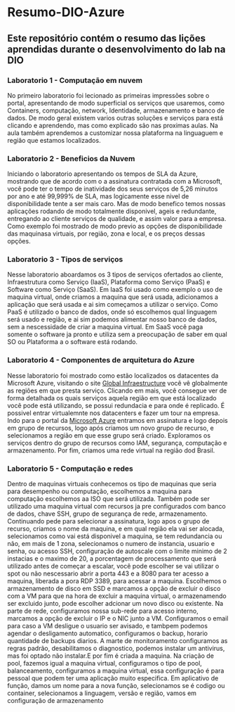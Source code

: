 # Resumo-DIO-Azure
## Este repositório contém o resumo das lições aprendidas durante o desenvolvimento do lab na DIO


### Laboratorio 1 - Computação em nuvem

  No primeiro laboratorio foi lecionado as primeiras impressões sobre o portal, apresentando de modo superficial os serviços que usaremos, como Containers, computação, network, Identidade, armazenamento e banco de dados. De modo geral existem varios outras soluções e serviços para está clicando e aprendendo, mas como explicado são nas proximas aulas. Na aula também aprendemos a customizar nossa plataforma na linguaguem e região que estamos localizados. 

  
### Laboratorio 2 - Beneficios da Nuvem

  Iniciando o laboratorio apresentando os tempos de SLA da Azure, mostrando que de acordo com o a assinatura contratada com a Microsoft, você pode ter o tempo de inatividade dos seus serviços de 5,26 minutos por ano e até 99,999% de SLA, mas logicamente esse nivel de disponibilidade tente a ser mais caro. Mas de modo benefico temos nossas aplicações rodando de modo totalmente disponivel, ageis e redundante, entregando ao cliente serviços de qualidade, e assim valor para a empresa. Como exemplo foi mostrado de modo previo as opções de disponibilidade das maquinasa virtuais, por região, zona e local, e os preços dessas opções.


### Laboratorio 3 - Tipos de serviços

  Nesse laboratorio aboardamos os 3 tipos de serviços ofertados ao cliente, Infraestrutura como Serviço (IaaS), Plataforma como Serviço (PaaS) e Software como Serviço (SaaS). Em IaaS foi usado como exemplo o uso de maquina virtual, onde criamos a maquina que será usada, adicionamos a aplicação que será usada e ai sim começamos a utilizar o serviço. Como PaaS é utilizado o banco de dados, onde só escolhemos qual linguagem será usado e região, e ai sim podemos alimentar nosso banco de dados, sem a nescessidade de criar a maquina virtual. Em SaaS você paga somente o software ja pronto e utiliza sem a preocupação de saber em qual SO ou Plataforma a o software está rodando. 


### Laboratorio 4 - Componentes de arquitetura do Azure

  Nesse laboratorio foi mostrado como estão localizados os datacentes da Microsoft Azure, visitando o site [Global Infraestructure](https://azure.microsoft.com/en-us/explore/global-infrastructure/) você vê globalmente as regiões em que presta serviço. Clicando em mais, você consegue ver de forma detalhada os quais serviços aquela região em que está localizado você pode está utilizando, se possui redundacia e para onde é replicado. É possivel entrar virtualemnte nos datacenters e fazer um tour na empresa. Indo para o portal da [Microsoft Azure](https://portal.azure.com/) entramos em assinatura e logo depois em grupo de recursos, logo após criamos um novo grupo de recurso, e selecionamos a região em que esse grupo será criado. Exploramos os serviços dentro do grupo de recursos como IAM, segurança, computação e armazenamento. Por fim, criamos uma rede virtual na região dod Brasil.


### Laboratorio 5 - Computação e redes

  Dentro de maquinas virtuais conhecemos os tipo de maquinas que seria para desempenho ou computação, escolhemos a maquina para computação escolhemos aa ISO que será utilizada. Também pode ser utilizado uma maquina virtual com recursos ja pre configurados com banco de dados, chave SSH, grupo de segurança de rede,  armazenamento. Continuando pede para selecionar a assinatura, logo apos o grupo de recurso, criamos o nome da maquina, e em qual região ela vai ser alocada, selecionamos como vai está disponivel a maquina, se tem redundancia ou não, em mais de 1 zona, selecionamos o numero de instancia, usuario e senha, ou acesso SSH, configuração de autoscale com o limite minimo de 2 instacias e o maximo de 20, a porcentagem de processamento que será utilizado antes de começar a escalar, você pode escolher se vai utilizar o spot ou não
nescessario abrir a porta 443 e a 8080 para ter acesso a maquina, liberada a pora RDP 3389, para acessar a maquina. Escolhemos o armazenamento de disco em SSD e marcamos a opção de excluir o disco com a VM para que na hora de excluir a maquina virtual, o armazenamendo ser excluido junto, pode escolher adcionar um novo disco ou existente. Na parte de rede, configuramos nossa sub-rede para acesso interno, marcamos a opção de excluir o IP e o NIC junto a VM. Configuramos o email para caso a VM desligue o usuario ser avisado, e tambpem podemos agendar o desligamento automatico, configuramos o backup, horario quantidade de backups diarios. A marte de monitoramento configuramos as regras padrão, desabilitamos o diagnostico, podemos instalar um antivirus, mas foi optado não instalar.E por fim é criada a maquina.
  Na criação de pool, fazemos igual a maquina virtual, configuramos o tipo de pool, balanceamento, configuramos a maquina virtual, essa configuração é para pessoal que podem ter uma aplicação muito especifica.
  Em aplicativo de função, damos um nome para a nova função, selecionamos se é codigo ou container, selecionamos a linguagem, versão e região, vamos em configuração de armazenamento
